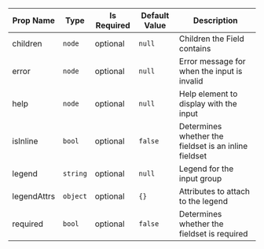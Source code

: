 | Prop Name | Type | Is Required | Default Value | Description |
|-|-|-|-|-|
| children| `node`| optional| `null`| Children the Field contains|
| error| `node`| optional| `null`| Error message for when the input is invalid|
| help| `node`| optional| `null`| Help element to display with the input|
| isInline| `bool`| optional| `false`| Determines whether the fieldset is an inline fieldset|
| legend| `string`| optional| `null`| Legend for the input group|
| legendAttrs| `object`| optional| `{}`| Attributes to attach to the legend|
| required| `bool`| optional| `false`| Determines whether the fieldset is required|